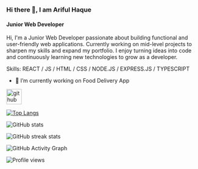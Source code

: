 ### Hi there 👋, I am Ariful Haque
#### Junior Web Developer

Hi, I'm a Junior Web Developer passionate about building functional and user-friendly web applications. Currently working on mid-level projects to sharpen my skills and expand my portfolio. I enjoy turning ideas into code and continuously learning new technologies to grow as a developer.

Skills: REACT / JS / HTML / CSS / NODE.JS / EXPRESS.JS / TYPESCRIPT

- 🔭 I’m currently working on Food Delivery App 


[<img src='https://cdn.jsdelivr.net/npm/simple-icons@3.0.1/icons/github.svg' alt='github' height='40'>](https://github.com/arifulhaque145)  

[![Top Langs](https://github-readme-stats.vercel.app/api/top-langs/?username=arifulhaque145)](https://github.com/anuraghazra/github-readme-stats)

![GitHub stats](https://github-readme-stats.vercel.app/api?username=arifulhaque145&show_icons=true)  

![GitHub streak stats](https://github-readme-streak-stats.herokuapp.com/?user=arifulhaque145)  

![GitHub Activity Graph](https://activity-graph.herokuapp.com/graph?username=arifulhaque145)  

![Profile views](https://gpvc.arturio.dev/arifulhaque145)  
